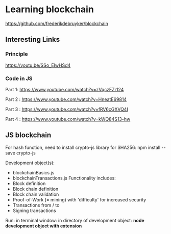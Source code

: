 # Learning blockchain
https://github.com/frederikdebruyker/blockchain
## Interesting Links
### Principle
https://youtu.be/SSo_EIwHSd4

### Code in JS
Part 1: https://www.youtube.com/watch?v=zVqczFZr124

Part 2 : https://www.youtube.com/watch?v=HneatE69814

Part 3 : https://www.youtube.com/watch?v=fRV6cGXVQ4I

Part 4 : https://www.youtube.com/watch?v=kWQ84S13-hw 

## JS blockchain
For hash function, need to install crypto-js library for SHA256: npm install --save crypto-js

Development object(s):
- blockchainBasics.js
- blockchainTransactions.js
Functionality includes:
- Block definition
- Block chain definition
- Block chain validation
- Proof-of-Work (= mining) with 'difficulty' for increased security
- Transactions from / to
- Signing transactions

Run: in terminal window: in directory of development object: **node development object with extension**
